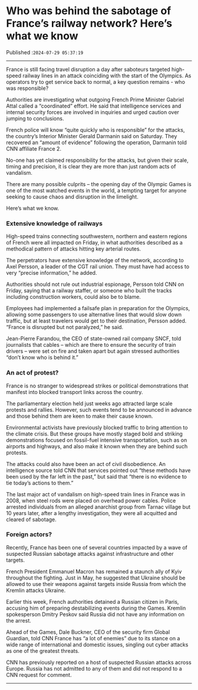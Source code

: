 # Who was behind the sabotage of France’s railway network? Here’s what we know

Published :`2024-07-29 05:37:19`

---

France is still facing travel disruption a day after saboteurs targeted high-speed railway lines in an attack coinciding with the start of the Olympics. As operators try to get service back to normal, a key question remains - who was responsible?

Authorities are investigating what outgoing French Prime Minister Gabriel Attal called a “coordinated” effort. He said that intelligence services and internal security forces are involved in inquiries and urged caution over jumping to conclusions.

French police will know “quite quickly who is responsible” for the attacks, the country’s Interior Minister Gerald Darmanin said on Saturday. They recovered an “amount of evidence” following the operation, Darmanin told CNN affiliate France 2.

No-one has yet claimed responsibility for the attacks, but given their scale, timing and precision, it is clear they are more than just random acts of vandalism.

There are many possible culprits – the opening day of the Olympic Games is one of the most watched events in the world, a tempting target for anyone seeking to cause chaos and disruption in the limelight.

Here’s what we know.

### Extensive knowledge of railways

High-speed trains connecting southwestern, northern and eastern regions of French were all impacted on Friday, in what authorities described as a methodical pattern of attacks hitting key arterial routes.

The perpetrators have extensive knowledge of the network, according to Axel Persson, a leader of the CGT rail union. They must have had access to very “precise information,” he added.

Authorities should not rule out industrial espionage, Persson told CNN on Friday, saying that a railway staffer, or someone who built the tracks including construction workers, could also be to blame.

Employees had implemented a failsafe plan in preparation for the Olympics, allowing some passengers to use alternative lines that would slow down traffic, but at least travelers would get to their destination, Persson added. “France is disrupted but not paralyzed,” he said.

Jean-Pierre Farandou, the CEO of state-owned rail company SNCF, told journalists that cables – which are there to ensure the security of train drivers – were set on fire and taken apart but again stressed authorities “don’t know who is behind it.”

### An act of protest?

France is no stranger to widespread strikes or political demonstrations that manifest into blocked transport links across the country.

The parliamentary election held just weeks ago attracted large scale protests and rallies. However, such events tend to be announced in advance and those behind them are keen to make their cause known.

Environmental activists have previously blocked traffic to bring attention to the climate crisis. But these groups have mostly staged bold and striking demonstrations focused on fossil-fuel intensive transportation, such as on airports and highways, and also make it known when they are behind such protests.

The attacks could also have been an act of civil disobedience. An intelligence source told CNN that services pointed out “these methods have been used by the far left in the past,” but said that “there is no evidence to tie today’s actions to them.”

The last major act of vandalism on high-speed train lines in France was in 2008, when steel rods were placed on overhead power cables. Police arrested individuals from an alleged anarchist group from Tarnac village but 10 years later, after a lengthy investigation, they were all acquitted and cleared of sabotage.

### Foreign actors?

Recently, France has been one of several countries impacted by a wave of suspected Russian sabotage attacks against infrastructure and other targets.

French President Emmanuel Macron has remained a staunch ally of Kyiv throughout the fighting. Just in May, he suggested that Ukraine should be allowed to use their weapons against targets inside Russia from which the Kremlin attacks Ukraine.

Earlier this week, French authorities detained a Russian citizen in Paris, accusing him of preparing destabilizing events during the Games. Kremlin spokesperson Dmitry Peskov said Russia did not have any information on the arrest.

Ahead of the Games, Dale Buckner, CEO of the security firm Global Guardian, told CNN France has “a lot of enemies” due to its stance on a wide range of international and domestic issues, singling out cyber attacks as one of the greatest threats.

CNN has previously reported on a host of suspected Russian attacks across Europe. Russia has not admitted to any of them and did not respond to a CNN request for comment.

---

